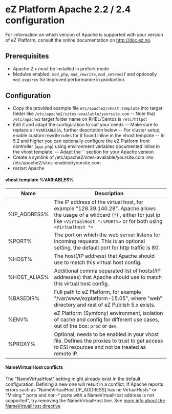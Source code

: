 eZ Platform Apache 2.2 / 2.4  configuration
===========================================

For information on which version of Apache is supported with your version of eZ Platform, consult the online documentation on http://doc.ez.no.


Prerequisites
-------------
- Apache 2.x must be installed in prefork mode
- Modules enabled: `mod_php`, `mod_rewrite`, `mod_setenvif` and optionally `mod_expires` for improved performance in production.


Configuration
------------
- Copy the provided example file `etc/apache2/vhost.template` into target folder like `/etc/apache2/sites-available/yoursite.com`
-- Note that `/etc/apache2` target folder name on RHEL/Centos is `/etc/httpd`!
- Edit it and adapt the configuration to suit your needs
-- Make sure to replace all `%VARIABLES%`, further description below
-- For cluster setup, enable custom rewrite rules for it found inline in the vhost.template
-- In 5.2 and higher you can optionally configure the eZ Platform front controller (`app.php`) using environment variables documented inline in the vhost template.
-- Adapt the ´<Directory>´ section for your Apache version
- Create a symlink of /etc/apache2/sites-available/yoursite.com into /etc/apache2/sites-enabled/yoursite.com
- restart Apache

#### vhost.template %VARIABLES%

| Name         | Description          |
|--------------|----------------------|
| %IP_ADDRESS% | The IP address of the virtual host, for example "128.39.140.28". Apache allows the usage of a wildcard (`*`) , either for just ip like `<VirtualHost *:%PORT%>` or for both using `<VirtualHost *>` |
| %PORT%       | The port on which the web server listens for incoming requests. This is an optional setting, the default port for http traffic is 80. |
| %HOST%       | The host(/IP address) that Apache should use to match this virtual host config. |
| %HOST_ALIAS% | Additional comma separated list of hosts(/IP addresses) that Apache should use to match this virtual host config. |
| %BASEDIR%    | Full path to eZ Platform, for example "/var/www/ezplatform-15.05", where "web" directory and rest of eZ Publish 5.x exists. |
| %ENV%        | eZ Platform (Symfony) environment, isolation of cache and config for different use cases, out of the box: `prod` or `dev`. |
| %PROXY%      | Optional, needs to be enabled in your vhost file. Defines the proxies to trust to get access to ESI resources and not be treated as remote IP. |

#### NameVirtualHost conflicts

The "NameVirtualHost" setting might already exist in the default configuration. Defining a new one will result in a conflict. If Apache reports errors such as "NameVirtualHost [IP_ADDRESS] has no VirtualHosts" or "Mixing * ports and non-* ports with a NameVirtualHost address is not supported", try removing the NameVirtualHost line. See [more info about the NameVirtualHost directive](http://httpd.apache.org/docs/2.4/mod/core.html#namevirtualhost)
